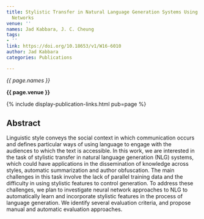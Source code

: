 ```yaml
---
title: Stylistic Transfer in Natural Language Generation Systems Using Recurrent Neural
  Networks
venue: ''
names: Jad Kabbara, J. C. Cheung
tags:
- ''
link: https://doi.org/10.18653/v1/W16-6010
author: Jad Kabbara
categories: Publications

---
```


*{{ page.names }}*

**{{ page.venue }}**

{% include display-publication-links.html pub=page %}

## Abstract

Linguistic style conveys the social context in which communication occurs and defines particular ways of using language to engage with the audiences to which the text is accessible. In this work, we are interested in the task of stylistic transfer in natural language generation (NLG) systems, which could have applications in the dissemination of knowledge across styles, automatic summarization and author obfuscation. The main challenges in this task involve the lack of parallel training data and the difficulty in using stylistic features to control generation. To address these challenges, we plan to investigate neural network approaches to NLG to automatically learn and incorporate stylistic features in the process of language generation. We identify several evaluation criteria, and propose manual and automatic evaluation approaches.